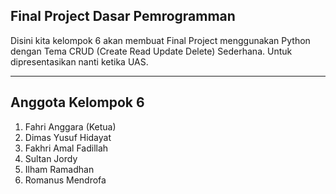 ## Final Project Dasar Pemrogramman
Disini kita kelompok 6 akan membuat Final Project menggunakan Python dengan Tema CRUD (Create Read Update Delete) Sederhana. Untuk dipresentasikan nanti ketika UAS.

-----

## Anggota Kelompok 6
1. Fahri Anggara (Ketua)
2. Dimas Yusuf Hidayat
3. Fakhri Amal Fadillah
4. Sultan Jordy
5. Ilham Ramadhan
6. Romanus Mendrofa